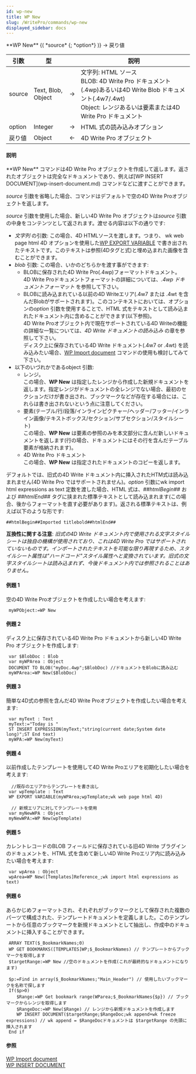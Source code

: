 ```yaml
---
id: wp-new
title: WP New
slug: /WritePro/commands/wp-new
displayed_sidebar: docs
---
```


<!--REF #_command_.WP New.Syntax-->**WP New** {( *source* {; *option*} )} -> 戻り値<!-- END REF-->
<!--REF #_command_.WP New.Params-->
| 引数 | 型 |  | 説明 |
| --- | --- | --- | --- |
| source | Text, Blob, Object | &#8594;  | 文字列: HTML ソース<br/>BLOB: 4D Write Pro ドキュメント(.4wp)あるいは4D Write Blob ドキュメント(.4w7/.4wt)<br/>Object: レンジあるいは要素または4D Write Pro ドキュメント |
| option | Integer | &#8594;  | HTML 式の読み込みオプション |
| 戻り値 | Object | &#8592; | 4D Write Pro オブジェクト |

<!-- END REF-->

#### 説明 

<!--REF #_command_.WP New.Summary-->**WP New** コマンドは4D Write Pro オブジェクトを作成して返します。<!-- END REF-->返されたオブジェクトは完全なドキュメントであり、例えば[WP INSERT DOCUMENT](wp-insert-document.md) コマンドなどに渡すことができます。

*source* 引数を省略した場合、コマンドはデフォルトで空の4D Write Proオブジェクトを返します。

*source* 引数を使用した場合、新しい4D Write Pro オブジェクトは*source* 引数の中身をコンテンツとして返されます。渡せる内容は以下の通りです:

* *文字列* の引数: この場合、4D HTMLソースを渡します。つまり、 wk web page html 4D オプションを使用した[WP EXPORT VARIABLE](wp-export-variable.md) で書き出されたテキストです。このテキストは参照(4Dタグと式)と埋め込まれた画像を含むことができます。
* *blob* 引数: この場合、いかのどちらかを渡す事ができます:  
   * BLOBに保存された4D Write Pro(.4wp)フォーマットドキュメント。  
   4D Write Proドキュメントフォーマットの詳細については、*.4wp ドキュメントフォーマット* を参照して下さい。  
   * BLOBに読み込まれている以前の4D Writeエリア(.4w7 または .4wt を含んだBlobがサポートされます)。このコンテキストにおいては、オプションの*option* 引数を使用することで、HTML 式をテキストとして読み込まれたドキュメント内に含めることができます(以下参照)。  
   4D Write Proオブジェクト内で現在サポートされている4D Writeの機能の詳細な一覧については、*4D Write ドキュメントの読み込み* の章を参照して下さい。  
 ディスク上に保存されている4D Write ドキュメント(.4w7 or .4wt) を読み込みたい場合、[WP Import document](wp-import-document.md) コマンドの使用も検討してみて下さい。
* 以下のいづれかであるobject 引数:  
   * レンジ。  
   この場合、**WP New** は指定したレンジから作成した新規ドキュメントを返します。指定レンジがドキュメントの全レンジでない場合、最初のセクションだけが書き出され、ブックマークなどが存在する場合には、これらは書き出されないという点に注意してください。  
   * 要素(テーブル/行/段落/インラインピクチャー/ヘッダー/フッター/インライン画像/テキストボックス/セクション/サブセクション/スタイルシート)  
   この場合、**WP New** は要素の参照のみを本文部分に含んだ新しいドキュメントを返します(行の場合、ドキュメントにはその行を含んだテーブル要素が格納されます)。  
   * 4D Write Pro ドキュメント  
   この場合、**WP New** は指定されたドキュメントのコピーを返します。

デフォルトでは、旧式の4D Write ドキュメント内に挿入されたHTM式は読み込まれません(4D Write Pro ではサポートされません)。*option* 引数にwk import html expressions as text 定数を渡した場合、HTML 式は、*##htmlBegin##* および *##htmlEnd##* タグに挟まれた標準テキストとして読み込まれます(この場合、後からフォーマットを直す必要があります)。返される標準テキストは、例えば以下のような形です:

```RAW
##htmlBegin##Imported titlebold##htmlEnd##
```

**互換性に関する注意**: *旧式の4D Write ドキュメント内で使用される文字スタイルシートは独自の機構が使用されており、これは4D Write Pro ではサポートされていないものです。インポートされたテキストを可能な限り再現するため、スタイルシート属性は"ハードコード"スタイル属性へと変換されています。旧式の文字スタイルシートは読み込まれず、今後ドキュメント内では参照されることはありません。*

#### 例題 1 

空の4D Write Proオブジェクトを作成したい場合を考えます:

```4d
 myWPObject:=WP New
```

#### 例題 2 

ディスク上に保存されている4D Write Pro ドキュメントから新しい4D Write Pro オブジェクトを作成します:

```4d
 var $BlobDoc : Blob
 var myWPArea : Object
 DOCUMENT TO BLOB("myDoc.4wp";$BlobDoc) //ドキュメントをBlobに読み込む
 myWPArea:=WP New($BlobDoc)
```

#### 例題 3 

簡単な4D式の参照を含んだ4D Write Proオブジェクトを作成したい場合を考えます:

```4d
 var myText : Text
 myText:="Today is "
 ST INSERT EXPRESSION(myText;"string(current date;System date long)";ST End text)
 myWPA:=WP New(myText)
```

#### 例題 4 

以前作成したテンプレートを使用して4D Write Proエリアを初期化したい場合を考えます:

```4d
  //既存のエリアからテンプレートを書き出し
 var wpTemplate : Text
 WP EXPORT VARIABLE(myWPArea;wpTemplate;wk web page html 4D)
 
  // 新規エリアに対してテンプレートを使用
 var myNewWPA : Object
 myNewWPA:=WP New(wpTemplate)
```

#### 例題 5 

カレントレコードのBLOB フィールドに保存されている旧4D Write ブラグインのドキュメントを、HTML 式を含めて新しい4D Write Proエリア内に読み込みたい場合を考えます:

```4d
 var wpArea : Object
 wpArea=WP New([Templates]Reference_;wk import html expressions as text)
```

#### 例題 6 

あらかじめフォーマットされ、それぞれがブックマークとして保存された複数のパーツで構成された、テンプレートドキュメントを定義しました。このテンプレートから任意のブックマークを新規ドキュメントとして抽出し、作成中のドキュメントに挿入することができます。

```4d
 ARRAY TEXT($_BookmarkNames;0)
 WP GET BOOKMARKS([TEMPLATES]WP;$_BookmarkNames) // テンプレートからブックマークを取得します
 $targetRange:=WP New //空のドキュメントを作成(これが最終的なドキュメントになります)
 
 $p:=Find in array($_BookmarkNames;"Main_Header") // 使用したいブックマークを名称で探します
 If($p>0)
    $Range:=WP Get bookmark range(WParea;$_BookmarkNames{$p}) // ブックマークからレンジを取得します
    $RangeDoc:=WP New($Range) // レンジから新規ドキュメントを作成します
    WP INSERT DOCUMENT($targetRange;$RangeDoc;wk append+wk freeze expressions) // wk append = $RangeDocドキュメントは $targetRange の先頭に挿入されます
 End if
```

#### 参照 

[WP Import document](wp-import-document.md)  
[WP INSERT DOCUMENT](wp-insert-document.md)  